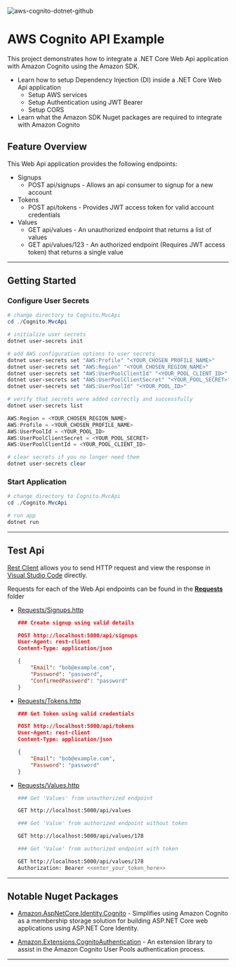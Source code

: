 ![aws-cognito-dotnet-github](https://user-images.githubusercontent.com/33935506/114387401-7dc86300-9be6-11eb-8ab6-f8d843de20cc.png)

# AWS Cognito API Example

This project demonstrates how to integrate a .NET Core Web Api application with Amazon Cognito using the Amazon SDK.

* Learn how to setup Dependency Injection (DI) inside a .NET Core Web Api application
  * Setup AWS services
  * Setup Authentication using JWT Bearer
  * Setup CORS
* Learn what the Amazon SDK Nuget packages are required to integrate with Amazon Cognito

## Feature Overview

This Web Api application provides the following endpoints:

* Signups
  * POST api/signups - Allows an api consumer to signup for a new account
* Tokens
  * POST api/tokens - Provides JWT access token for valid account credentials
* Values
  * GET api/values - An unauthorized endpoint that returns a list of values
  * GET api/values/123 - An authorized endpoint (Requires JWT access token) that returns a single value

---

## Getting Started

### Configure User Secrets

```powershell
# change directory to Cognito.MvcApi
cd ./Cognito.MvcApi

# initialize user secrets
dotnet user-secrets init

# add AWS configuration options to user secrets
dotnet user-secrets set "AWS:Profile" "<YOUR_CHOSEN_PROFILE_NAME>"
dotnet user-secrets set "AWS:Region" "<YOUR_CHOSEN_REGION_NAME>"
dotnet user-secrets set "AWS:UserPoolClientId" "<YOUR_POOL_CLIENT_ID>"
dotnet user-secrets set "AWS:UserPoolClientSecret" "<YOUR_POOL_SECRET>"
dotnet user-secrets set "AWS:UserPoolId" "<YOUR_POOL_ID>"

# verify that secrets were added correctly and successfully
dotnet user-secrets list

AWS:Region = <YOUR_CHOSEN_REGION_NAME>
AWS:Profile = <YOUR_CHOSEN_PROFILE_NAME>
AWS:UserPoolId = <YOUR_POOL_ID>
AWS:UserPoolClientSecret = <YOUR_POOL_SECRET>
AWS:UserPoolClientId = <YOUR_POOL_CLIENT_ID>

# clear secrets if you no longer need them
dotnet user-secrets clear
```

### Start Application

```powershell
# change directory to Cognito.MvcApi
cd ./Cognito.MvcApi

# run app
dotnet run
```

---

## Test Api

[Rest Client] allows you to send HTTP request and view the response in [Visual Studio Code] directly.

Requests for each of the Web Api endpoints can be found in the **[Requests](https://github.com/drminnaar/aws-dotnet-examples/tree/master/cognito-mvc-api/Requests)** folder

* [Requests/Signups.http](https://github.com/drminnaar/aws-dotnet-examples/blob/master/cognito-mvc-api/Requests/Signups.http)

  ```json
  ### Create signup using valid details

  POST http://localhost:5000/api/signups
  User-Agent: rest-client
  Content-Type: application/json

  {
      "Email": "bob@example.com",
      "Password": "password",
      "ConfirmedPassword": "password"
  }
  ```

* [Requests/Tokens.http](https://github.com/drminnaar/aws-dotnet-examples/blob/master/cognito-mvc-api/Requests/Tokens.http)

  ```json
  ### Get Token using valid credentials

  POST http://localhost:5000/api/tokens
  User-Agent: rest-client
  Content-Type: application/json

  {
      "Email": "bob@example.com",
      "Password": "password"
  }
  ```

* [Requests/Values.http](https://github.com/drminnaar/aws-dotnet-examples/blob/master/cognito-mvc-api/Requests/Values.http)

  ```bash
  ### Get 'Values' from unauthorized endpoint

  GET http://localhost:5000/api/values

  ### Get 'Value' from authorized endpoint without token

  GET http://localhost:5000/api/values/178

  ### Get 'Value' from authorized endpoint with token

  GET http://localhost:5000/api/values/178
  Authorization: Bearer <<enter_your_token_here>>
  ```

---

## Notable Nuget Packages

* [Amazon.AspNetCore.Identity.Cognito] - Simplifies using Amazon Cognito as a membership storage solution for building ASP.NET Core web applications using ASP.NET Core Identity.

* [Amazon.Extensions.CognitoAuthentication] - An extension library to assist in the Amazon Cognito User Pools authentication process.

---

[.NET Core]: https://www.microsoft.com/net/download
[C#]: https://docs.microsoft.com/en-us/dotnet/csharp/programming-guide/
[Ubuntu 18.04]: http://releases.ubuntu.com/bionic/
[Visual Studio Code]: https://code.visualstudio.com/
[Amazon Cognito]: https://aws.amazon.com/cognito/getting-started/
[Amazon.AspNetCore.Identity.Cognito]: https://www.nuget.org/packages/Amazon.AspNetCore.Identity.Cognito/
[Amazon.Extensions.CognitoAuthentication]: https://www.nuget.org/packages/Amazon.Extensions.CognitoAuthentication/
[Rest Client]: https://marketplace.visualstudio.com/items?itemName=humao.rest-client